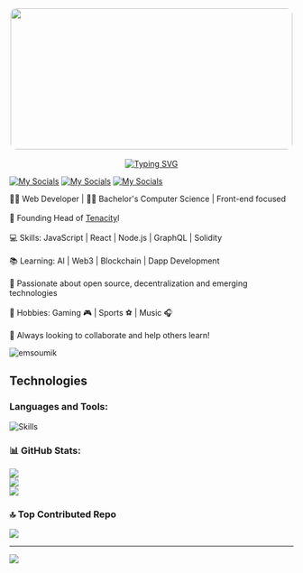 <link rel="stylesheet" type="text/css" href="style.css">
<div style="text-align: center;"> 
<img src="https://mir-s3-cdn-cf.behance.net/project_modules/max_1200/81bb4b165684019.640b6038d133e.gif" style="width: 500px; height: 250px; border-radius: 10px;">
<br><br>
  <a href="https://git.io/typing-svg"><img src="https://readme-typing-svg.herokuapp.com?font=Honk&size=35&letterSpacing=0.3px&duration=2000&pause=1000&color=87F740&background=C7FF1C00&width=350&lines=Hi%2C+I'm+Soumik+%F0%9F%91%8B;Let's+Connect+" alt="Typing SVG" /></a>
</div>

[![My Socials](https://skillicons.dev/icons?i=twitter)](https://twitter.com/emSoumik)
[![My Socials](https://skillicons.dev/icons?i=linkedin)](https://www.linkedin.com/in/soumik7/)
[![My Socials](https://skillicons.dev/icons?i=gmail)](mailto:soumikhalder026@gmail.com)

👨‍💻 Web Developer | 🧑‍🎓 Bachelor's Computer Science | Front-end focused<br><br>🤝 Founding Head of <a href="https://tenacity.social">Tenacity</a>l<br><br>💻 Skills: JavaScript | React | Node.js | GraphQL | Solidity<br><br>📚 Learning: AI | Web3 | Blockchain | Dapp Development<br><br>🚀 Passionate about open source, decentralization and emerging technologies<br><br>🥳 Hobbies: Gaming 🎮 | Sports ⚽️ | Music 🎧<br><br>🙋 Always looking to collaborate and help others learn!

<p align="left"> <img src="https://komarev.com/ghpvc/?username=emsoumik&label=Profile%20views&color=0e75b6&style=flat" alt="emsoumik" /> </p>

## Technologies
<h3 align="left">Languages and Tools:</h3><div> <img src="https://skillicons.dev/icons?i=azure,bootstrap,,cpp,css,git,html,java,javascript,linux,mongodb,linux,nodejs,react,tailwind" alt="Skills" /> </div>

### 📊 GitHub Stats:
![](https://github-readme-stats.vercel.app/api?username=emSoumik&theme=dark&hide_border=false&include_all_commits=false&count_private=false)<br/>
![](https://github-readme-streak-stats.herokuapp.com/?user=emSoumik&theme=dark&hide_border=false)<br/>
![](https://github-readme-stats.vercel.app/api/top-langs/?username=emSoumik&theme=dark&hide_border=false&include_all_commits=false&count_private=false&layout=compact)

### 🔝 Top Contributed Repo
![](https://github-contributor-stats.vercel.app/api?username=emSoumik&limit=5&theme=dark&combine_all_yearly_contributions=true)

---
[![](https://visitcount.itsvg.in/api?id=emSoumik&icon=0&color=9)](https://visitcount.itsvg.in)

